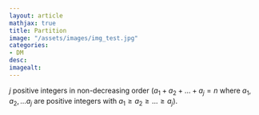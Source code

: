 ```yaml
---
layout: article
mathjax: true
title: Partition
image: "/assets/images/img_test.jpg"
categories:
- DM
desc:   
imagealt: 
---
```


 $j$ positive integers in non-decreasing order ($a_1 + a_2+ \dots + a_j = n$ where $a_1, a_2, \dots a_j$ are positive integers with $a_1 \ge a_2 \ge \dots \ge a_j$).
































































































































































































































































































































































